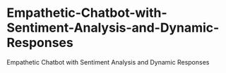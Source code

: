 # Empathetic-Chatbot-with-Sentiment-Analysis-and-Dynamic-Responses
Empathetic Chatbot with Sentiment Analysis and Dynamic Responses
